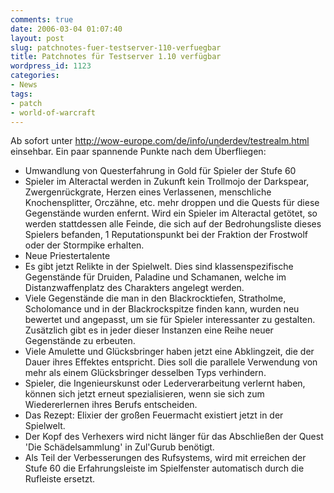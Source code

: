 ```yaml
---
comments: true
date: 2006-03-04 01:07:40
layout: post
slug: patchnotes-fuer-testserver-110-verfuegbar
title: Patchnotes für Testserver 1.10 verfügbar
wordpress_id: 1123
categories:
- News
tags:
- patch
- world-of-warcraft
---
```


Ab sofort unter http://wow-europe.com/de/info/underdev/testrealm.html einsehbar. Ein paar spannende Punkte nach dem Überfliegen:

- Umwandlung von Questerfahrung in Gold für Spieler der Stufe 60
- Spieler im Alteractal werden in Zukunft kein Trollmojo der Darkspear, Zwergenrückgrate, Herzen eines Verlassenen, menschliche Knochensplitter, Orczähne, etc. mehr droppen und die Quests für diese Gegenstände wurden enfernt. Wird ein Spieler im Alteractal getötet, so werden stattdessen alle Feinde, die sich auf der Bedrohungsliste dieses Spielers befanden, 1 Reputationspunkt bei der Fraktion der Frostwolf oder der Stormpike erhalten.
- Neue Priestertalente
- Es gibt jetzt Relikte in der Spielwelt. Dies sind klassenspezifische Gegenstände für Druiden, Paladine und Schamanen, welche im Distanzwaffenplatz des Charakters angelegt werden.
- Viele Gegenstände die man in den Blackrocktiefen, Stratholme, Scholomance und in der Blackrockspitze finden kann, wurden neu bewertet und angepasst, um sie für Spieler interessanter zu gestalten. Zusätzlich gibt es in jeder dieser Instanzen eine Reihe neuer Gegenstände zu erbeuten.
- Viele Amulette und Glücksbringer haben jetzt eine Abklingzeit, die der Dauer ihres Effektes entspricht. Dies soll die parallele Verwendung von mehr als einem Glücksbringer desselben Typs verhindern. 
- Spieler, die Ingenieurskunst oder Lederverarbeitung verlernt haben, können sich jetzt erneut spezialisieren, wenn sie sich zum Wiedererlernen ihres Berufs entscheiden. 
- Das Rezept: Elixier der großen Feuermacht existiert jetzt in der Spielwelt.
- Der Kopf des Verhexers wird nicht länger für das Abschließen der Quest 'Die Schädelsammlung' in Zul'Gurub benötigt.
- Als Teil der Verbesserungen des Rufsystems, wird mit erreichen der Stufe 60 die Erfahrungsleiste im Spielfenster automatisch durch die Rufleiste ersetzt.
